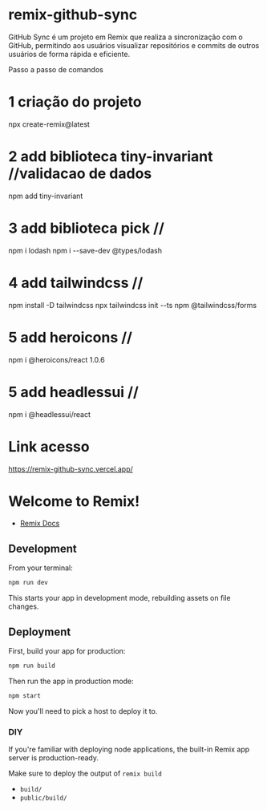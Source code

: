 # remix-github-sync
GitHub Sync é um projeto em Remix que realiza a sincronização com o GitHub, permitindo aos usuários visualizar repositórios e commits de outros usuários de forma rápida e eficiente.


Passo a passo de comandos
# 1 criação do projeto
npx create-remix@latest

# 2 add biblioteca tiny-invariant //validacao de dados
npm add tiny-invariant

# 3 add biblioteca pick  //
npm i lodash
npm i --save-dev @types/lodash

# 4 add tailwindcss  //
npm install -D tailwindcss
npx tailwindcss init --ts
npm @tailwindcss/forms

# 5 add heroicons  //
npm i @heroicons/react 1.0.6

# 5 add headlessui  //
npm i @headlessui/react





# Link acesso
https://remix-github-sync.vercel.app/

# Welcome to Remix!

- [Remix Docs](https://remix.run/docs)

## Development

From your terminal:

```sh
npm run dev
```

This starts your app in development mode, rebuilding assets on file changes.

## Deployment

First, build your app for production:

```sh
npm run build
```

Then run the app in production mode:

```sh
npm start
```

Now you'll need to pick a host to deploy it to.

### DIY

If you're familiar with deploying node applications, the built-in Remix app server is production-ready.

Make sure to deploy the output of `remix build`

- `build/`
- `public/build/`
